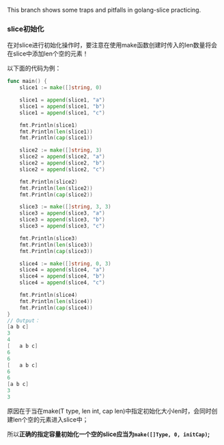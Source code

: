 This branch shows some traps and pitfalls in golang-slice practicing.

### slice初始化

在对slice进行初始化操作时，要注意在使用make函数创建时传入的len数量将会在slice中添加len个空的元素！

以下面的代码为例：

```go
func main() {
	slice1 := make([]string, 0)

	slice1 = append(slice1, "a")
	slice1 = append(slice1, "b")
	slice1 = append(slice1, "c")

	fmt.Println(slice1)
	fmt.Println(len(slice1))
	fmt.Println(cap(slice1))

	slice2 := make([]string, 3)
	slice2 = append(slice2, "a")
	slice2 = append(slice2, "b")
	slice2 = append(slice2, "c")

	fmt.Println(slice2)
	fmt.Println(len(slice2))
	fmt.Println(cap(slice2))

	slice3 := make([]string, 3, 3)
	slice3 = append(slice3, "a")
	slice3 = append(slice3, "b")
	slice3 = append(slice3, "c")

	fmt.Println(slice3)
	fmt.Println(len(slice3))
	fmt.Println(cap(slice3))

	slice4 := make([]string, 0, 3)
	slice4 = append(slice4, "a")
	slice4 = append(slice4, "b")
	slice4 = append(slice4, "c")

	fmt.Println(slice4)
	fmt.Println(len(slice4))
	fmt.Println(cap(slice4))
}
// Output：
[a b c]
3
4
[   a b c]
6
6
[   a b c]
6
6
[a b c]
3
3
```

原因在于当在make(T type, len int, cap len)中指定初始化大小len时，会同时创建len个空的元素进入slice中；

所以**正确的指定容量初始化一个空的slice应当为`make([]Type, 0, initCap)`;**

